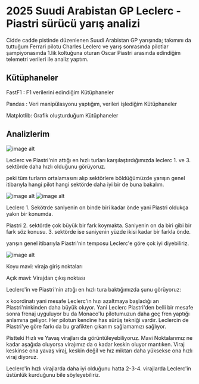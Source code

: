 
# 2025 Suudi Arabistan GP Leclerc - Piastri sürücü yarış analizi

Cidde cadde pistinde düzenlenen Suudi Arabistan GP yarışında; takımını da tuttuğum Ferrari pilotu Charles Leclerc ve yarış sonrasında pilotlar şampiyonasında 1.lik koltuğuna oturan Oscar Piastri arasında edindiğim telemetri verileri ile analiz yaptım.




## Kütüphaneler

FastF1 : F1 verilerini edindiğim Kütüphaneler

Pandas : Veri manipülasyonu yaptığım, verileri işlediğim Kütüphaneler

Matplotlib: Grafik oluşturduğum Kütüphaneler

## Analizlerim

![image alt](https://i.ibb.co/hFVYJ0QQ/resim-2025-04-25-192723554.png)

Leclerc ve Piastri'nin attığı en hızlı turları karşılaştırdığımızda leclerc 1. ve 3. sektörde daha hızlı olduğunu görüyoruz.

peki tüm turların ortalamasını alıp sektörlere böldüğümüzde yarışın genel itibarıyla hangi pilot hangi sektörde daha iyi bir de buna bakalım.


![image alt](https://i.ibb.co/JwG3LCrC/image.png)
![image alt](https://i.ibb.co/84DKtBxm/image.png)

Leclerc 1. Sekötrde saniyenin on binde biri kadar önde yani Piastri oldukça yakın bir konumda.

Piastri 2. sektörde çok büyük bir fark koymakta. Saniyenin on da biri gibi bir fark söz konusu. 3. sektörde ise saniyenin yüzde ikisi kadar bir farkla önde. 

yarışın genel itibarıyla Piastri'nin temposu Leclerc'e göre çok iyi diyebiliriz.

![image alt](https://i.ibb.co/FqNKLVGV/resim-2025-04-25-194855234.png)

Koyu mavi: viraja giriş noktaları

Açık mavi: Virajdan çıkış noktası

Leclerc'in ve Piastri'nin attığı en hızlı tura baktığımızda şunu görüyoruz:

x koordinatı yani mesafe Leclerc'in hızı azaltmaya başladığı an Piastri'ninkinden daha büyük oluyor. Yani Leclerc Piastri'den belli bir mesafe sonra frenaj uyguluyor bu da Monaco'lu pilotumuzun daha geç fren yaptığı anlamına geliyor. Her pilotun kendine has sürüş tekniği vardır. Leclercin de Piastri'ye göre farkı da bu grafikten çıkarım sağlamamızı sağlıyor.

Pistteki Hızlı ve Yavaş virajları da görüntüleyebiliyoruz. Mavi Noktalarımız ne kadar aşağıda oluyorsa virajımız da o kadar keskin oluyor mantıken. Viraj keskinse ona yavaş viraj, keskin değil ve hız miktarı daha yüksekse ona hızlı viraj diyoruz. 

Leclerc'in hızlı virajlarda daha iyi olduğunu hatta 2-3-4. virajlarda Leclerc'in üstünlük kurduğunu bile söyleyebiliriz. 
